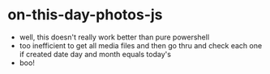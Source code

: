 # on-this-day-photos-js

- well, this doesn't really work better than pure powershell
- too inefficient to get all media files and then go thru and check each one if created date day and month equals today's
- boo!
